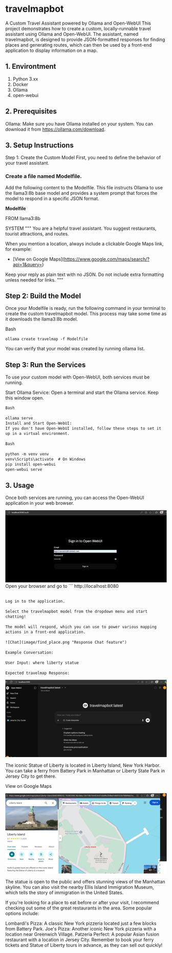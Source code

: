 # travelmapbot 
A Custom Travel Assistant powered by Ollama and Open-WebUI
This project demonstrates how to create a custom, locally-runnable travel assistant using Ollama and Open-WebUI. The assistant, named travelmapbot, is designed to provide JSON-formatted responses for finding places and generating routes, which can then be used by a front-end application to display information on a map.
## 1. Environtment
1. Python 3.xx
2. Docker
3. Ollama
4. open-webui

## 2. Prerequisites
Ollama: Make sure you have Ollama installed on your system. You can download it from https://ollama.com/download.

## 3. Setup Instructions
Step 1: Create the Custom Model
First, you need to define the behavior of your travel assistant.

### Create a file named Modelfile.

Add the following content to the Modelfile. This file instructs Ollama to use the llama3:8b base model and provides a system prompt that forces the model to respond in a specific JSON format.

**Modelfile**

FROM llama3:8b

SYSTEM """
You are a helpful travel assistant.
You suggest restaurants, tourist attractions, and routes.

When you mention a location, always include a clickable Google Maps link, for example:
  - [View on Google Maps](https://www.google.com/maps/search/?api=1&query=<encoded location>)

Keep your reply as plain text with no JSON.
Do not include extra formatting unless needed for links.
"""


## Step 2: Build the Model
Once your Modelfile is ready, run the following command in your terminal to create the custom travelmapbot model. This process may take some time as it downloads the llama3:8b model.

Bash

```
ollama create travelmap -f Modelfile
```

You can verify that your model was created by running ollama list.

## Step 3: Run the Services

To use your custom model with Open-WebUI, both services must be running.

Start Ollama Service:
Open a terminal and start the Ollama service. Keep this window open.

```
Bash

ollama serve
Install and Start Open-WebUI:
If you don't have Open-WebUI installed, follow these steps to set it up in a virtual environment.

Bash

python -m venv venv
venv\Scripts\activate  # On Windows
pip install open-webui
open-webui serve
```

## 3. Usage
Once both services are running, you can access the Open-WebUI application in your web browser.

![Login](image/login.png "Login Open-webui")
Open your browser and go to ```
http://localhost:8080
```.

Log in to the application.

Select the travelmapbot model from the dropdown menu and start chatting!

The model will respond, which you can use to power various mapping actions in a front-end application.

![Chat](image/find_place.png "Response Chat feature")

Example Conversation:

User Input: where liberty statue

Expected travelmap Response:

```

![Chat](image/chat.png "Chat feature") 

The iconic Statue of Liberty is located in Liberty Island, New York Harbor. You can take a ferry from Battery Park in Manhattan or Liberty State Park in Jersey City to get there.

View on Google Maps

![Map](image/map.png "Map view feature")

The statue is open to the public and offers stunning views of the Manhattan skyline. You can also visit the nearby Ellis Island Immigration Museum, which tells the story of immigration in the United States.

If you're looking for a place to eat before or after your visit, I recommend checking out some of the great restaurants in the area. Some popular options include:

Lombardi's Pizza: A classic New York pizzeria located just a few blocks from Battery Park.
Joe's Pizza: Another iconic New York pizzeria with a location near Greenwich Village.
Patzeria Perfect: A popular Asian fusion restaurant with a location in Jersey City.
Remember to book your ferry tickets and Statue of Liberty tours in advance, as they can sell out quickly!
```

